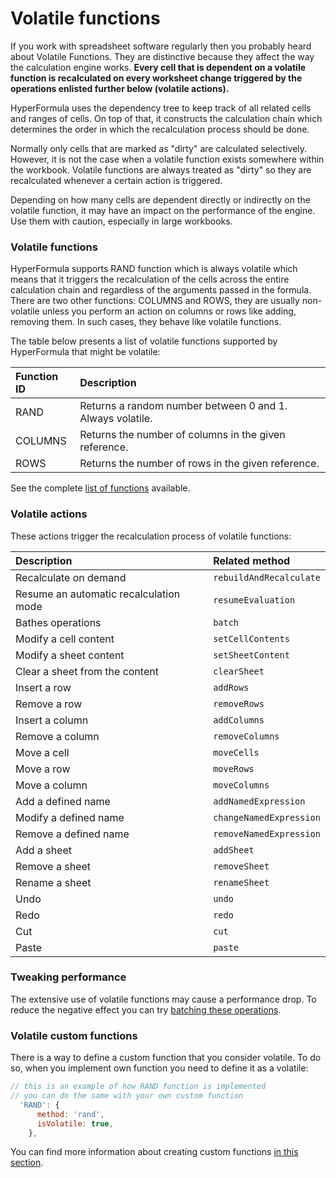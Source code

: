 # Volatile functions

If you work with spreadsheet software regularly then you probably heard about Volatile Functions. They are distinctive because they affect the way the calculation engine works. **Every cell that is dependent on a volatile function is recalculated on every worksheet change triggered by the operations enlisted further below \(volatile actions\).** 

HyperFormula uses the dependency tree to keep track of all related cells and ranges of cells. On top of that, it constructs the calculation chain which determines the order in which the recalculation process should be done.

Normally only cells that are marked as "dirty" are calculated selectively. However, it is not the case when a volatile function exists somewhere within the workbook. Volatile functions are always treated as "dirty" so they are recalculated whenever a certain action is triggered. 

Depending on how many cells are dependent directly or indirectly on the volatile function, it may have an impact on the performance of the engine. Use them with caution, especially in large workbooks.

### Volatile functions

HyperFormula supports RAND function which is always volatile which means that it triggers the recalculation of the cells across the entire calculation chain and regardless of the arguments passed in the formula. There are two other functions: COLUMNS and ROWS, they are usually non-volatile unless you perform an action on columns or rows like adding, removing them. In such cases, they behave like volatile functions.

The table below presents a list of volatile functions supported by HyperFormula that might be volatile:

| Function ID | Description |
| :--- | :--- |
| RAND | Returns a random number between 0 and 1. Always volatile. |
| COLUMNS | Returns the number of columns in the given reference. |
| ROWS | Returns the number of rows in the given reference. |

See the complete [list of functions](built-in-functions.md) available.

### Volatile actions

These actions trigger the recalculation process of volatile functions:

| Description | Related method |
| :--- | :--- |
| Recalculate on demand | `rebuildAndRecalculate` |
| Resume an automatic recalculation mode | `resumeEvaluation` |
| Bathes operations | `batch` |
| Modify a cell content | `setCellContents` |
| Modify a sheet content | `setSheetContent` |
| Clear a sheet from the content | `clearSheet` |
| Insert a row | `addRows` |
| Remove a row | `removeRows` |
| Insert a column | `addColumns` |
| Remove a column | `removeColumns` |
| Move a cell | `moveCells` |
| Move a row | `moveRows` |
| Move a column | `moveColumns` |
| Add a defined name | `addNamedExpression` |
| Modify a defined name | `changeNamedExpression` |
| Remove a defined name | `removeNamedExpression` |
| Add a sheet | `addSheet` |
| Remove a sheet | `removeSheet` |
| Rename a sheet | `renameSheet` |
| Undo | `undo` |
| Redo | `redo` |
| Cut | `cut` |
| Paste | `paste` |

### Tweaking performance

The extensive use of volatile functions may cause a performance drop. To reduce the negative effect you can try [batching these operations](../data-operations/batch-operations.md).

### Volatile custom functions

There is a way to define a custom function that you consider volatile. To do so, when you implement own function you need to define it as a volatile:

```javascript
// this is an example of how RAND function is implemented
// you can do the same with your own custom function
  'RAND': {
      method: 'rand',
      isVolatile: true,
    },
```

You can find more information about creating custom functions [in this section](../advanced-topics/creating-custom-functions.md).

